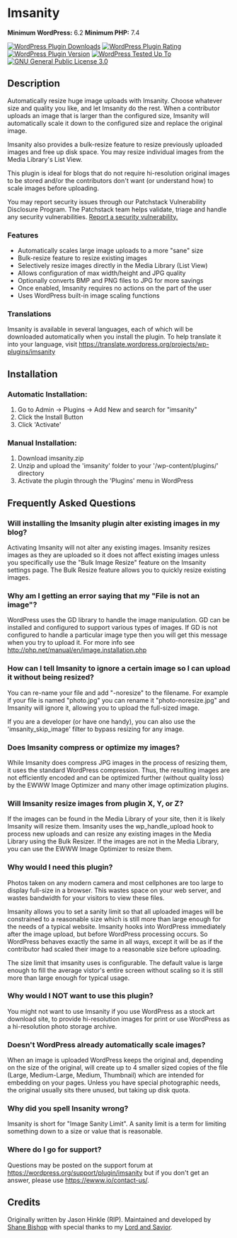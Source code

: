 # Imsanity
**Minimum WordPress:** 6.2
**Minimum PHP:** 7.4

[![WordPress Plugin Downloads](https://img.shields.io/wordpress/plugin/dt/imsanity.svg)](https://wordpress.org/plugins/imsanity/)
[![WordPress Plugin Rating](https://img.shields.io/wordpress/plugin/r/imsanity.svg)](https://wordpress.org/support/plugin/imsanity/reviews/)
[![WordPress Plugin Version](https://img.shields.io/wordpress/plugin/v/imsanity.svg)](https://wordpress.org/plugins/imsanity/)
[![WordPress Tested Up To](https://img.shields.io/wordpress/v/imsanity.svg)](https://wordpress.org/plugins/imsanity/)
[![GNU General Public License 3.0](https://img.shields.io/github/license/nosilver4u/imsanity.svg)](https://www.gnu.org/licenses/gpl-3.0.en.html)

## Description

Automatically resize huge image uploads with Imsanity. Choose whatever size and quality you like, and let Imsanity do the rest.  When a contributor uploads an image that is larger than the configured size, Imsanity will automatically scale it down to the configured size and replace the original image.

Imsanity also provides a bulk-resize feature to resize previously uploaded images and free up disk space. You may resize individual images from the Media Library's List View.

This plugin is ideal for blogs that do not require hi-resolution original images to be stored and/or the contributors don't want (or understand how) to scale images before uploading.

You may report security issues through our Patchstack Vulnerability Disclosure Program. The Patchstack team helps validate, triage and handle any security vulnerabilities. [Report a security vulnerability.](https://patchstack.com/database/vdp/imsanity)

### Features

* Automatically scales large image uploads to a more "sane" size
* Bulk-resize feature to resize existing images
* Selectively resize images directly in the Media Library (List View)
* Allows configuration of max width/height and JPG quality
* Optionally converts BMP and PNG files to JPG for more savings
* Once enabled, Imsanity requires no actions on the part of the user
* Uses WordPress built-in image scaling functions

### Translations

Imsanity is available in several languages, each of which will be downloaded automatically when you install the plugin. To help translate it into your language, visit https://translate.wordpress.org/projects/wp-plugins/imsanity

## Installation

### Automatic Installation:

1. Go to Admin -> Plugins -> Add New and search for "imsanity"
1. Click the Install Button
1. Click 'Activate'

### Manual Installation:

1. Download imsanity.zip
1. Unzip and upload the 'imsanity' folder to your '/wp-content/plugins/' directory
1. Activate the plugin through the 'Plugins' menu in WordPress

## Frequently Asked Questions

### Will installing the Imsanity plugin alter existing images in my blog?

Activating Imsanity will not alter any existing images.  Imsanity resizes images as they are uploaded so it does not affect existing images unless you specifically use the "Bulk Image Resize" feature on the Imsanity settings page.  The Bulk Resize feature allows you to quickly resize existing images.

### Why am I getting an error saying that my "File is not an image"?

WordPress uses the GD library to handle the image manipulation.  GD can be installed and configured to support various types of images.  If GD is not configured to handle a particular image type then you will get this message when you try to upload it.  For more info see http://php.net/manual/en/image.installation.php

### How can I tell Imsanity to ignore a certain image so I can upload it without being resized?

You can re-name your file and add "-noresize" to the filename.  For example if your file is named
"photo.jpg" you can rename it "photo-noresize.jpg" and Imsanity will ignore it, allowing you
to upload the full-sized image.

If you are a developer (or have one handy), you can also use the 'imsanity_skip_image' filter to bypass resizing for any image.

### Does Imsanity compress or optimize my images?

While Imsanity does compress JPG images in the process of resizing them, it uses the standard WordPress compression. Thus, the resulting images are not efficiently encoded and can be optimized further (without quality loss) by the EWWW Image Optimizer and many other image optimization plugins.

### Will Imsanity resize images from plugin X, Y, or Z?

If the images can be found in the Media Library of your site, then it is likely Imsanity will resize them. Imsanity uses the wp_handle_upload hook to process new uploads and can resize any existing images in the Media Library using the Bulk Resizer. If the images are not in the Media Library, you can use the EWWW Image Optimizer to resize them.

### Why would I need this plugin?

Photos taken on any modern camera and most cellphones are too large to display full-size in a browser.
This wastes space on your web server, and wastes bandwidth for your visitors to view these files.

Imsanity allows you to set a sanity limit so that all uploaded images will be constrained to a reasonable size which is still more than large enough for the needs of a typical website. Imsanity hooks into WordPress immediately after the image upload, but before WordPress processing occurs. So WordPress behaves exactly the same in all ways, except it will be as if the contributor had scaled their image to a reasonable size before uploading.

The size limit that imsanity uses is configurable. The default value is large enough to fill the average vistor's entire screen without scaling so it is still more than large enough for typical usage.

### Why would I NOT want to use this plugin?

You might not want to use Imsanity if you use WordPress as a stock art download site, to provide hi-resolution images for print or use WordPress as a hi-resolution photo storage archive.

### Doesn't WordPress already automatically scale images?

When an image is uploaded WordPress keeps the original and, depending on the size of the original, will create up to 4 smaller sized copies of the file (Large, Medium-Large, Medium, Thumbnail) which are intended for embedding on your pages.  Unless you have special photographic needs, the original usually sits there unused, but taking up disk quota.

### Why did you spell Insanity wrong?

Imsanity is short for "Image Sanity Limit". A sanity limit is a term for limiting something down to
a size or value that is reasonable.

### Where do I go for support?

Questions may be posted on the support forum at https://wordpress.org/support/plugin/imsanity but if you don't get an answer, please use https://ewww.io/contact-us/.

## Credits

Originally written by Jason Hinkle (RIP). Maintained and developed by [Shane Bishop](https://ewww.io) with special thanks to my [Lord and Savior](https://www.iamsecond.com/).
